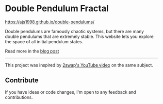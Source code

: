 # Double Pendulum Fractal

https://ajs1998.github.io/double-pendulums/

Double pendulums are famously chaotic systems,
but there are many double pendulums that are extremely stable.
This website lets you explore the space of all initial pendulum states.

Read more in the [blog post](https://leaflet.pub/06a1cdb9-5639-4936-bb8e-f4c3970ef2cb)

---

This project was inspired by [2swap's YouTube video](https://www.youtube.com/watch?v=dtjb2OhEQcU) on the same subject.

## Contribute

If you have ideas or code changes, I'm open to any feedback and contributions.
